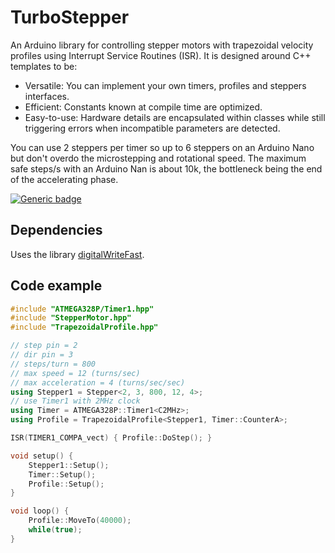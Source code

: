 # TurboStepper

An Arduino library for controlling stepper motors with trapezoidal velocity profiles using Interrupt Service Routines (ISR).
It is designed around C++ templates to be:
* Versatile: You can implement your own timers, profiles and steppers interfaces.
* Efficient: Constants known at compile time are optimized.
* Easy-to-use: Hardware details are encapsulated within classes while still triggering errors when incompatible parameters are detected.

You can use 2 steppers per timer so up to 6 steppers on an Arduino Nano but don't overdo the microstepping and rotational speed. The maximum safe steps/s with an Arduino Nan is about 10k, the bottleneck being the end of the accelerating phase.  

[![Generic badge](https://img.shields.io/badge/license-Boost%20Software%20License-blue)](https://www.boost.org/users/license.html)

## Dependencies

Uses the library [digitalWriteFast](https://www.arduino.cc/reference/en/libraries/digitalwritefast/).

## Code example

```cpp
#include "ATMEGA328P/Timer1.hpp"
#include "StepperMotor.hpp"
#include "TrapezoidalProfile.hpp"

// step pin = 2
// dir pin = 3
// steps/turn = 800
// max speed = 12 (turns/sec)
// max acceleration = 4 (turns/sec/sec)
using Stepper1 = Stepper<2, 3, 800, 12, 4>;
// use Timer1 with 2MHz clock
using Timer = ATMEGA328P::Timer1<C2MHz>;
using Profile = TrapezoidalProfile<Stepper1, Timer::CounterA>;

ISR(TIMER1_COMPA_vect) { Profile::DoStep(); }

void setup() {
    Stepper1::Setup();
    Timer::Setup();
    Profile::Setup();
}

void loop() {
    Profile::MoveTo(40000);
    while(true);
}
```
    
